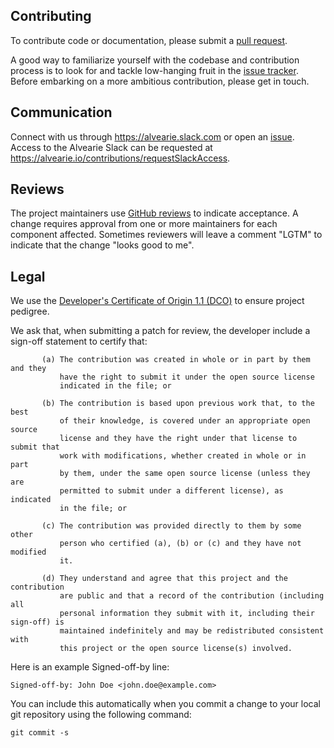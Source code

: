 ## Contributing
To contribute code or documentation, please submit a [pull request](https://github.com/alvearie/alvearie-helm/pulls).

A good way to familiarize yourself with the codebase and contribution process is
to look for and tackle low-hanging fruit in the [issue tracker](https://github.com/alvearie/alvearie-helm/issues).
Before embarking on a more ambitious contribution, please get in touch.

## Communication
Connect with us through https://alvearie.slack.com or open an [issue](https://github.com/IBM/FHIR/issues).
Access to the Alvearie Slack can be requested at https://alvearie.io/contributions/requestSlackAccess.

## Reviews
The project maintainers use [GitHub reviews](https://github.com/features/code-review) to indicate acceptance.
A change requires approval from one or more maintainers for each component affected.
Sometimes reviewers will leave a comment "LGTM" to indicate that the change "looks good to me".

## Legal
We use the [Developer's Certificate of Origin 1.1 (DCO)](https://github.com/hyperledger/fabric/blob/master/docs/source/DCO1.1.txt)
to ensure project pedigree.

We ask that, when submitting a patch for review, the developer include a sign-off statement to certify that:
```
       (a) The contribution was created in whole or in part by them and they
           have the right to submit it under the open source license
           indicated in the file; or

       (b) The contribution is based upon previous work that, to the best
           of their knowledge, is covered under an appropriate open source
           license and they have the right under that license to submit that
           work with modifications, whether created in whole or in part
           by them, under the same open source license (unless they are
           permitted to submit under a different license), as indicated
           in the file; or

       (c) The contribution was provided directly to them by some other
           person who certified (a), (b) or (c) and they have not modified
           it.

       (d) They understand and agree that this project and the contribution
           are public and that a record of the contribution (including all
           personal information they submit with it, including their sign-off) is
           maintained indefinitely and may be redistributed consistent with
           this project or the open source license(s) involved.
```

Here is an example Signed-off-by line:

```
Signed-off-by: John Doe <john.doe@example.com>
```

You can include this automatically when you commit a change to your
local git repository using the following command:

```
git commit -s
```
